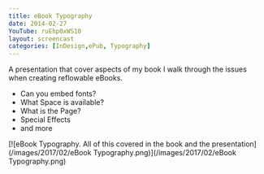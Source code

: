 ```yaml
---
title: eBook Typography
date: 2014-02-27
YouTube: ruEhp0xWS10
layout: screencast
categories: [InDesign,ePub, Typography]
---
```

A presentation that cover aspects of my book
I walk through the issues when creating reflowable eBooks.

- Can you embed fonts?
- What Space is available?
- What is the Page?
- Special Effects
- and more

[![eBook Typography. All of this covered in the book and the presentation](/images/2017/02/eBook Typography.png)](/images/2017/02/eBook Typography.png)
